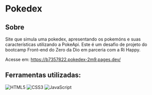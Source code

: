 # Pokedex

## Sobre
Site que simula uma pokedex, apresentando os pokemóns e suas características utilizando a PokeApi.
Este é um desafio de projeto do bootcamp Front-end do Zero da Dio em parceria com a Ri Happy.

Acesse em: https://b7357822.pokedex-2m9.pages.dev/

## Ferramentas utilizadas: 
![HTML5](https://img.shields.io/badge/HTML5-E34F26?style=for-the-badge&logo=html5&logoColor=white)
![CSS3](https://img.shields.io/badge/CSS3-1572B6?style=for-the-badge&logo=css3&logoColor=white)
![JavaScript](https://img.shields.io/badge/JavaScript-F7DF1E?style=for-the-badge&logo=javascript&logoColor=black)
